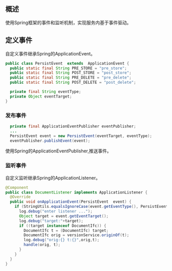 ## 概述
使用Spring框架的事件和监听机制，实现服务内基于事件驱动。

## 定义事件
自定义事件继承Spring的ApplicationEvent。
```java
public class PersistEvent  extends  ApplicationEvent {
  public static final String PRE_STORE = "pre_store";
  public static final String POST_STORE = "post_store";
  public static final String PRE_DELETE = "pre_delete";
  public static final String POST_DELETE = "post_delete";

  private final String eventType;
  private Object eventTarget;
}
```

### 发布事件
```java
  private final ApplicationEventPublisher eventPublisher;
  ...
  PersistEvent event = new PersistEvent(eventTarget, eventType);
  eventPublisher.publishEvent(event);
```
使用Spring的ApplicationEventPublisher,推送事件。

### 监听事件
自定义监听继承Spring的ApplicationListener。
```java
@Component
public class DocumentListener implements ApplicationListener {
  @Override
  public void onApplicationEvent(PersistEvent  event) {
    if (StringUtils.equalsIgnoreCase(event.getEventType(), PersistEvent.POST_CHECKOUT)) {
      log.debug("enter listener ...");
      Object target = event.getEventTarget();
      log.debug("target:"+target);
      if ((target instanceof DocumentIfc)) {
        DocumentIfc t = (DocumentIfc) target;
        DocumentIfc orig = versionService.originOf(t);
        log.debug("orig:{} t:{}",orig,t);
        handle(orig, t);
      }
    }
  }
}
```